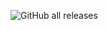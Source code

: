 ![GitHub all releases](https://img.shields.io/github/downloads/Julunik/main/total?style=flat-square&logo=GitHub&label=Pobrania)
